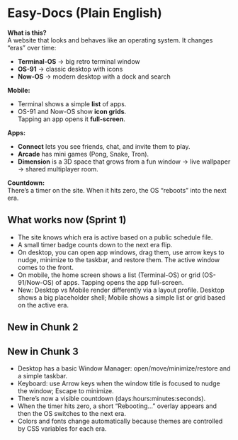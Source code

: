 # Easy-Docs (Plain English)

**What is this?**  
A website that looks and behaves like an operating system. It changes “eras” over time:
- **Terminal-OS** → big retro terminal window
- **OS-91** → classic desktop with icons
- **Now-OS** → modern desktop with a dock and search

**Mobile:**  
- Terminal shows a simple **list** of apps.  
- OS-91 and Now-OS show **icon grids**.  
Tapping an app opens it **full-screen**.

**Apps:**  
- **Connect** lets you see friends, chat, and invite them to play.  
- **Arcade** has mini games (Pong, Snake, Tron).  
- **Dimension** is a 3D space that grows from a fun window → live wallpaper → shared multiplayer room.

**Countdown:**  
There’s a timer on the site. When it hits zero, the OS “reboots” into the next era.

## What works now (Sprint 1)
- The site knows which era is active based on a public schedule file.
- A small timer badge counts down to the next era flip.
- On desktop, you can open app windows, drag them, use arrow keys to nudge, minimize to the taskbar, and restore them. The active window comes to the front.
- On mobile, the home screen shows a list (Terminal-OS) or grid (OS-91/Now-OS) of apps. Tapping opens the app full-screen.
 - New: Desktop vs Mobile render differently via a layout profile. Desktop shows a big placeholder shell; Mobile shows a simple list or grid based on the active era.

## New in Chunk 2
## New in Chunk 3
- Desktop has a basic Window Manager: open/move/minimize/restore and a simple taskbar.
- Keyboard: use Arrow keys when the window title is focused to nudge the window; Escape to minimize.
- There’s now a visible countdown (days:hours:minutes:seconds).
- When the timer hits zero, a short “Rebooting…” overlay appears and then the OS switches to the next era.
- Colors and fonts change automatically because themes are controlled by CSS variables for each era.